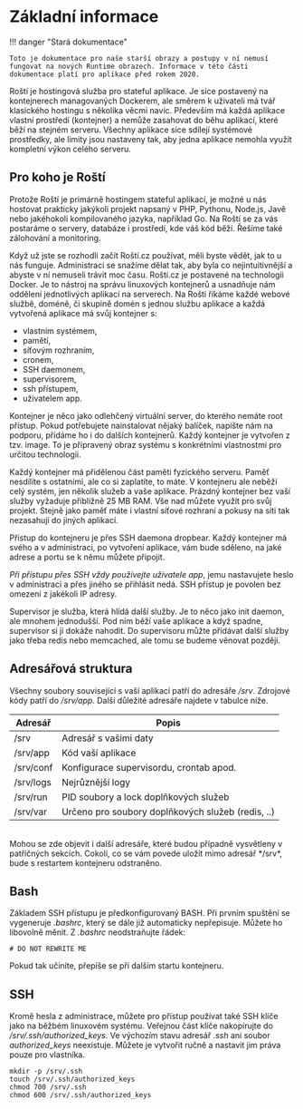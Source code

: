 # Základní informace

!!! danger "Stará dokumentace"

    Toto je dokumentace pro naše starší obrazy a postupy v ní nemusí fungovat na nových Runtime obrazech. Informace v této části dokumentace platí pro aplikace před rokem 2020.

Roští je hostingová služba pro stateful aplikace. Je sice postavený na kontejnerech managovaných Dockerem, ale směrem k uživateli má tvář klasického hostingu s několika věcmi navíc. Především má každá aplikace vlastní prostředí (kontejner) a nemůže zasahovat do běhu aplikací, které běží na stejném serveru. Všechny aplikace sice sdílejí systémové prostředky, ale limity jsou nastaveny tak, aby jedna aplikace nemohla využít kompletní výkon celého serveru.

## Pro koho je Roští

Protože Roští je primárně hostingem stateful aplikací, je možné u nás hostovat prakticky jakýkoli projekt napsaný v PHP, Pythonu, Node.js, Javě nebo jakéhokoli kompilovaného jazyka, například Go. Na Roští se za vás postaráme o servery, databáze i prostředí, kde váš kód běží. Řešíme také zálohování a monitoring.

Když už jste se rozhodli začít Roští.cz používat, měli byste vědět, jak to u nás funguje. Administraci se snažíme dělat tak, aby byla co nejintuitivnější a abyste v ní nemuseli trávit moc času. Roští.cz je postavené na technologii Docker. Je to nástroj na správu linuxových kontejnerů a usnadňuje nám oddělení jednotlivých aplikací na serverech. Na Roští říkáme každé webové službě, doméně, či skupině domén s jednou službu aplikace a každá vytvořená aplikace má svůj kontejner s:

* vlastním systémem,
* pamětí,
* síťovým rozhraním,
* cronem,
* SSH daemonem,
* supervisorem,
* ssh přístupem,
* uživatelem app.

Kontejner je něco jako odlehčený virtuální server, do kterého nemáte root přístup. Pokud potřebujete nainstalovat nějaký balíček, napište nám na podporu, přidáme ho i do dalších kontejnerů. Každý kontejner je vytvořen z tzv. image. To je připravený obraz systému s konkrétními vlastnostmi pro určitou technologii.

Každý kontejner má přidělenou část paměti fyzického serveru. Paměť nesdílíte s ostatními, ale co si zaplatíte, to máte. V kontejneru ale neběží celý systém, jen několik služeb a vaše aplikace. Prázdný kontejner bez vaší služby vyžaduje přibližně 25 MB RAM. Vše nad můžete využít pro svůj projekt. Stejně jako paměť máte i vlastní síťové rozhraní a pokusy na síti tak nezasahují do jiných aplikací.

Přístup do kontejneru je přes SSH daemona dropbear. Každý kontejner má svého a v administraci, po vytvoření aplikace, vám bude sděleno, na jaké adrese a portu se k němu můžete připojit.

*Při přístupu přes SSH vždy používejte uživatele app*, jemu nastavujete heslo v administraci a přes jiného se přihlásit nedá. SSH přístup je povolen bez omezení z jakékoli IP adresy.

Supervisor je služba, která hlídá další služby. Je to něco jako init daemon, ale mnohem jednodušší. Pod ním běží vaše aplikace a když spadne, supervisor si ji dokáže nahodit. Do supervisoru můžte přidávat další služby jako třeba redis nebo memcached, ale tomu se budeme věnovat později.

## Adresářová struktura

Všechny soubory související s vaší aplikací patří do adresáře _/srv_. Zdrojové kódy patří do _/srv/app_. Další důležité adresáře najdete v tabulce níže.

| Adresář         | Popis                                                                   |
|-----------------|-------------------------------------------------------------------------|
| /srv            | Adresář s vašimi daty                                                   |
| /srv/app        | Kód vaší aplikace                                                       |
| /srv/conf       | Konfigurace supervisordu, crontab apod.                                 |
| /srv/logs       | Nejrůznější logy                                                        |
| /srv/run        | PID soubory a lock doplňkových služeb                                   |
| /srv/var        | Určeno pro soubory doplňkových služeb (redis, ..)                       |

<br>
Mohou se zde objevit i další adresáře, které budou případně vysvětleny v patřičných sekcích. Cokoli, co se vám povede uložit mimo adresář */srv*, bude s restartem kontejneru odstraněno.

## Bash

Základem SSH přístupu je předkonfigurovaný BASH. Při prvním spuštění se vygeneruje _.bashrc_, který se dále již automaticky nepřepisuje. Můžete ho libovolně měnit. Z _.bashrc_ neodstraňujte řádek:

```
# DO NOT REWRITE ME
```

Pokud tak učiníte, přepíše se při dalším startu kontejneru.

## SSH

Kromě hesla z administrace, můžete pro přístup používat také SSH klíče jako na běžbém linuxovém systému. Veřejnou část klíče nakopírujte do */srv/.ssh/authorized_keys*. Ve výchozím stavu adresář _.ssh_ ani soubor *authorized_keys* neexistuje. Můžete je vytvořit ručně a nastavit jim práva pouze pro vlastníka.

```shell
mkdir -p /srv/.ssh
touch /srv/.ssh/authorized_keys
chmod 700 /srv/.ssh
chmod 600 /srv/.ssh/authorized_keys
```
